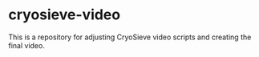 # cryosieve-video
This is a repository for adjusting CryoSieve video scripts and creating the final video.
